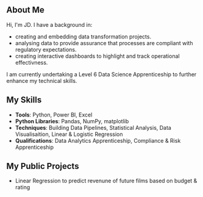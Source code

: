 ## About Me
Hi, I'm JD. I have a background in:
- creating and embedding data transformation projects.
- analysing data to provide assurance that processes are compliant with regulatory expectations.
- creating interactive dashboards to highlight and track operational effectivness.

I am currently undertaking a Level 6 Data Science Apprenticeship to further enhance my technical skills.

## My Skills
- **Tools**: Python, Power BI, Excel
- **Python Libraries**: Pandas, NumPy, matplotlib
- **Techniques**: Building Data Pipelines, Statistical Analysis, Data Visualisaition, Linear & Logistic Regression
- **Qualifications**: Data Analytics Apprenticeship, Compliance & Risk Apprenticeship

## My Public Projects
- Linear Regression to predict revenune of future films based on budget & rating

